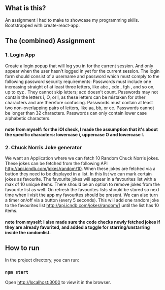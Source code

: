 ## What is this?

An assignment I had to make to showcase my programming skills. Bootstrapped with create-react-app.

## The (combined) Assignment

### 1. Login App
Create a login popup that will log you in for the current session. And only appear when the user hasn't
logged in yet for the current session.
The login form should consist of a username and password which must comply to the following password
security requirements:
Passwords must include one increasing straight of at least three letters, like abc , cde , fgh ,
and so on, up to xyz . They cannot skip letters; acd doesn't count.
Passwords may not contain the letters i, O, or l, as these letters can be mistaken for other characters
and are therefore confusing.
Passwords must contain at least two non-overlapping pairs of letters, like aa, bb, or cc.
Passwords cannot be longer than 32 characters.
Passwords can only contain lower case alphabetic characters.

#### note from myself: for the iOl check, I made the assumption that it's about the specific characters: lowercase i, uppercase O and lowercase l.

### 2. Chuck Norris Joke generator
We want an Application where we can fetch 10 Random Chuck Norris jokes. These jokes can be fetched
from the following API http://api.icndb.com/jokes/random/10.
When these jokes are fetched via a button they need to be displayed in a list. In this list we can mark
certain jokes as favourite. The favourite jokes will appear in a favourites list with a max of 10 unique items.
There should be an option to remove jokes from the favourite list as well.
On refresh the favourites lists should be stored so next time when i visit the app my favourites should be
present.
We can also turn a timer on/off via a button (every 5 seconds). This will add one random joke to the
favourites list http://api.icndb.com/jokes/random/1 until the list has 10 items.

#### note from myself: I also made sure the code checks newly fetched jokes if they are already favorited, and added a toggle for starring/unstarring inside the randomlist. 

## How to run

In the project directory, you can run:

### `npm start`

Open [http://localhost:3000](http://localhost:3000) to view it in the browser.
